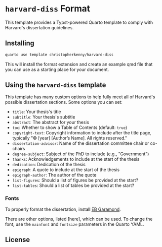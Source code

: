 # `harvard-diss` Format

This template provides a Typst-powered Quarto template to comply with Harvard's dissertation guidelines.

## Installing

```bash
quarto use template christopherkenny/harvard-diss
```

This will install the format extension and create an example qmd file
that you can use as a starting place for your document.

## Using the `harvard-diss` template

This template has many custom options to help fully meet all of Harvard's possible dissertation sections.
Some options you can set:

- `title`: Your thesis's title
- `subtitle`: Your thesis's subtitle
- `abstract`: The abstract for your thesis
- `toc`: Whether to show a Table of Contents (default: `true`)
- `copyright-text`: Copyright information to include after the title page, typically "© [year] [Author’s Name]. All rights reserved."
- `dissertation-advisor`: Name of the dissertation committee chair or co-chairs
- `degree-subject`: Subject of the PhD to include (e.g., "Government")
- `thanks`: Acknowledgements to include at the start of the thesis
- `dedication`: Dedication of the thesis
- `epigraph`: A quote to include at the start of the thesis
- `epigraph-author`: The author of the quote
- `list-figures`: Should a list of figures be provided at the start?
- `list-tables`: Should a list of tables be provided at the start?



### Fonts

To properly format the dissertation, install [EB Garamond](https://fonts.google.com/specimen/EB+Garamond).

There are other options, listed [here], which can be used. To change the font, use the `mainfont` and `fontsize` parameters in the Quarto YAML.


## License
